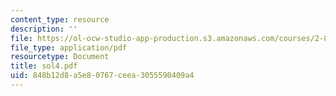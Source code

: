 ```yaml
---
content_type: resource
description: ''
file: https://ol-ocw-studio-app-production.s3.amazonaws.com/courses/2-830j-control-of-manufacturing-processes-sma-6303-spring-2008/848b12d8a5e80767ceea3055590409a4_sol4.pdf
file_type: application/pdf
resourcetype: Document
title: sol4.pdf
uid: 848b12d8-a5e8-0767-ceea-3055590409a4
---
```

